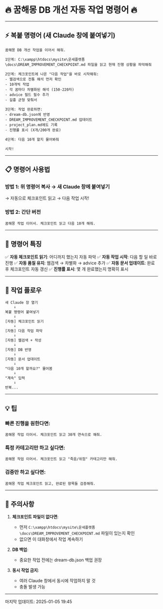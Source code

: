 # 🔥 꿈해몽 DB 개선 자동 작업 명령어 🔥

---

## ⚡ 복붙 명령어 (새 Claude 창에 붙여넣기)

```
꿈해몽 DB 개선 작업을 이어서 해줘.

1단계: C:\xampp\htdocs\mysite\운세플랫폼\docs\DREAM_IMPROVEMENT_CHECKPOINT.md 파일을 읽고 현재 진행 상황을 파악해줘

2단계: 체크포인트에 나온 "다음 작업"을 바로 시작해줘:
- 웹검색으로 전통 해석 먼저 확인
- 10개씩 작업
- 각 꿈마다 차별화된 해석 (150-220자)
- advice 필드 필수 추가
- 길흉 균형 맞춰서

3단계: 작업 완료하면:
- dream-db.json에 반영
- DREAM_IMPROVEMENT_CHECKPOINT.md 업데이트
- project_plan.md에도 기록
- 진행률 표시 (X개/200개 완료)

4단계: 다음 10개 할지 물어봐줘

시작!
```

---

## 📋 명령어 사용법

### 방법 1: 위 명령어 복사 → 새 Claude 창에 붙여넣기
→ 자동으로 체크포인트 읽고 → 다음 작업 시작!

### 방법 2: 간단 버전
```
꿈해몽 작업 이어서. 체크포인트 읽고 다음 10개 해줘.
```

---

## 🎯 명령어 특징

✅ **자동 체크포인트 읽기**: 어디까지 했는지 자동 파악
✅ **자동 작업 시작**: 다음 할 일 바로 진행
✅ **자동 품질 유지**: 웹검색 → 차별화 → advice 추가
✅ **자동 문서 업데이트**: 완료 후 체크포인트 자동 갱신
✅ **진행률 표시**: 몇 개 완료했는지 명확히 표시

---

## 🔄 작업 플로우

```
새 Claude 창 열기
    ↓
복붙 명령어 붙여넣기
    ↓
[자동] 체크포인트 읽기
    ↓
[자동] 다음 작업 파악
    ↓
[자동] 웹검색 + 작성
    ↓
[자동] DB 반영
    ↓
[자동] 문서 업데이트
    ↓
"다음 10개 할까요?" 물어봄
    ↓
"계속" 입력
    ↓
반복...
```

---

## 💡 팁

### 빠른 진행을 원한다면:
```
꿈해몽 작업 이어서. 체크포인트 읽고 30개 연속으로 해줘.
```

### 특정 카테고리만 하고 싶다면:
```
꿈해몽 작업 이어서. 체크포인트 읽고 "죽음/위험" 카테고리만 해줘.
```

### 검증만 하고 싶다면:
```
꿈해몽 작업 체크포인트 읽고, 완료된 항목들 검증해줘.
```

---

## 🚨 주의사항

1. **체크포인트 파일이 없다면**: 
   - 먼저 `C:\xampp\htdocs\mysite\운세플랫폼\docs\DREAM_IMPROVEMENT_CHECKPOINT.md` 파일이 있는지 확인
   - 없으면 이 대화창에서 작업 계속하기

2. **DB 백업**: 
   - 중요한 작업 전에는 dream-db.json 백업 권장

3. **동시 작업 금지**: 
   - 여러 Claude 창에서 동시에 작업하지 말 것
   - 충돌 발생 가능

---

마지막 업데이트: 2025-01-05 19:45

